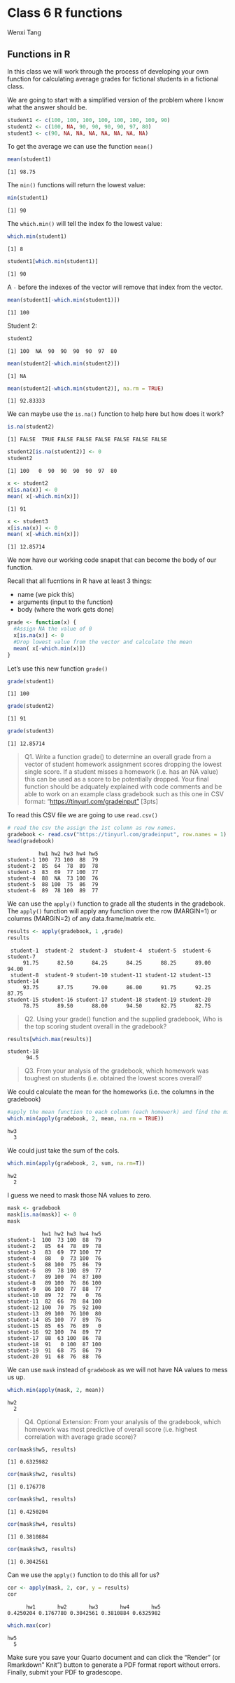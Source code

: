Class 6 R functions
================
Wenxi Tang

## Functions in R

In this class we will work through the process of developing your own
function for calculating average grades for fictional students in a
fictional class.

We are going to start with a simplified version of the problem where I
know what the answer should be.

``` r
student1 <- c(100, 100, 100, 100, 100, 100, 100, 90)
student2 <- c(100, NA, 90, 90, 90, 90, 97, 80)
student3 <- c(90, NA, NA, NA, NA, NA, NA, NA)
```

To get the average we can use the function `mean()`

``` r
mean(student1)
```

    [1] 98.75

The `min()` functions will return the lowest value:

``` r
min(student1)
```

    [1] 90

The `which.min()` will tell the index fo the lowest value:

``` r
which.min(student1)
```

    [1] 8

``` r
student1[which.min(student1)]
```

    [1] 90

A `-` before the indexes of the vector will remove that index from the
vector.

``` r
mean(student1[-which.min(student1)])
```

    [1] 100

Student 2:

``` r
student2
```

    [1] 100  NA  90  90  90  90  97  80

``` r
mean(student2[-which.min(student2)])
```

    [1] NA

``` r
mean(student2[-which.min(student2)], na.rm = TRUE)
```

    [1] 92.83333

We can maybe use the `is.na()` function to help here but how does it
work?

``` r
is.na(student2)
```

    [1] FALSE  TRUE FALSE FALSE FALSE FALSE FALSE FALSE

``` r
student2[is.na(student2)] <- 0
student2
```

    [1] 100   0  90  90  90  90  97  80

``` r
x <- student2
x[is.na(x)] <- 0
mean( x[-which.min(x)])
```

    [1] 91

``` r
x <- student3
x[is.na(x)] <- 0
mean( x[-which.min(x)])
```

    [1] 12.85714

We now have our working code snapet that can become the body of our
function.

Recall that all fucntions in R have at least 3 things:

- name (we pick this)
- arguments (input to the function)
- body (where the work gets done)

``` r
grade <- function(x) {
  #Assign NA the value of 0
  x[is.na(x)] <- 0
  #Drop lowest value from the vector and calculate the mean
  mean( x[-which.min(x)])
}
```

Let’s use this new function `grade()`

``` r
grade(student1)
```

    [1] 100

``` r
grade(student2)
```

    [1] 91

``` r
grade(student3)
```

    [1] 12.85714

> Q1. Write a function grade() to determine an overall grade from a
> vector of student homework assignment scores dropping the lowest
> single score. If a student misses a homework (i.e. has an NA value)
> this can be used as a score to be potentially dropped. Your final
> function should be adquately explained with code comments and be able
> to work on an example class gradebook such as this one in CSV format:
> “https://tinyurl.com/gradeinput” \[3pts\]

To read this CSV file we are going to use `read.csv()`

``` r
# read the csv the assign the 1st column as row names. 
gradebook <- read.csv("https://tinyurl.com/gradeinput", row.names = 1)
head(gradebook)
```

              hw1 hw2 hw3 hw4 hw5
    student-1 100  73 100  88  79
    student-2  85  64  78  89  78
    student-3  83  69  77 100  77
    student-4  88  NA  73 100  76
    student-5  88 100  75  86  79
    student-6  89  78 100  89  77

We can use the `apply()` function to grade all the students in the
gradebook. The `apply()` function will apply any function over the row
(MARGIN=1) or columns (MARGIN=2) of any data.frame/matrix etc.

``` r
results <- apply(gradebook, 1 ,grade)
results
```

     student-1  student-2  student-3  student-4  student-5  student-6  student-7 
         91.75      82.50      84.25      84.25      88.25      89.00      94.00 
     student-8  student-9 student-10 student-11 student-12 student-13 student-14 
         93.75      87.75      79.00      86.00      91.75      92.25      87.75 
    student-15 student-16 student-17 student-18 student-19 student-20 
         78.75      89.50      88.00      94.50      82.75      82.75 

> Q2. Using your grade() function and the supplied gradebook, Who is the
> top scoring student overall in the gradebook?

``` r
results[which.max(results)]
```

    student-18 
          94.5 

> Q3. From your analysis of the gradebook, which homework was toughest
> on students (i.e. obtained the lowest scores overall?

We could calculate the mean for the homeworks (i.e. the columns in the
gradebook)

``` r
#apply the mean function to each column (each homework) and find the min.
which.min(apply(gradebook, 2, mean, na.rm = TRUE))
```

    hw3 
      3 

We could just take the sum of the cols.

``` r
which.min(apply(gradebook, 2, sum, na.rm=T))
```

    hw2 
      2 

I guess we need to mask those NA values to zero.

``` r
mask <- gradebook
mask[is.na(mask)] <- 0
mask
```

               hw1 hw2 hw3 hw4 hw5
    student-1  100  73 100  88  79
    student-2   85  64  78  89  78
    student-3   83  69  77 100  77
    student-4   88   0  73 100  76
    student-5   88 100  75  86  79
    student-6   89  78 100  89  77
    student-7   89 100  74  87 100
    student-8   89 100  76  86 100
    student-9   86 100  77  88  77
    student-10  89  72  79   0  76
    student-11  82  66  78  84 100
    student-12 100  70  75  92 100
    student-13  89 100  76 100  80
    student-14  85 100  77  89  76
    student-15  85  65  76  89   0
    student-16  92 100  74  89  77
    student-17  88  63 100  86  78
    student-18  91   0 100  87 100
    student-19  91  68  75  86  79
    student-20  91  68  76  88  76

We can use `mask` instead of `gradebook` as we will not have NA values
to mess us up.

``` r
which.min(apply(mask, 2, mean))
```

    hw2 
      2 

> Q4. Optional Extension: From your analysis of the gradebook, which
> homework was most predictive of overall score (i.e. highest
> correlation with average grade score)?

``` r
cor(mask$hw5, results)
```

    [1] 0.6325982

``` r
cor(mask$hw2, results)
```

    [1] 0.176778

``` r
cor(mask$hw1, results)
```

    [1] 0.4250204

``` r
cor(mask$hw4, results)
```

    [1] 0.3810884

``` r
cor(mask$hw3, results)
```

    [1] 0.3042561

Can we use the `apply()` function to do this all for us?

``` r
cor <- apply(mask, 2, cor, y = results)
cor
```

          hw1       hw2       hw3       hw4       hw5 
    0.4250204 0.1767780 0.3042561 0.3810884 0.6325982 

``` r
which.max(cor)
```

    hw5 
      5 

Make sure you save your Quarto document and can click the “Render” (or
Rmarkdown” Knit”) button to generate a PDF format report without errors.
Finally, submit your PDF to gradescope.
